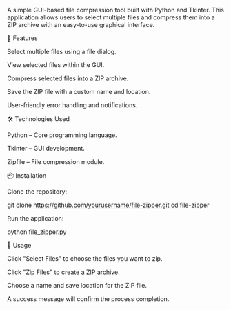 A simple GUI-based file compression tool built with Python and Tkinter. This application allows users to select multiple files and compress them into a ZIP archive with an easy-to-use graphical interface.

📌 Features

Select multiple files using a file dialog.

View selected files within the GUI.

Compress selected files into a ZIP archive.

Save the ZIP file with a custom name and location.

User-friendly error handling and notifications.

🛠️ Technologies Used

Python – Core programming language.

Tkinter – GUI development.

Zipfile – File compression module.

📦 Installation

Clone the repository:

git clone https://github.com/yourusername/file-zipper.git
cd file-zipper

Run the application:

python file_zipper.py

🚀 Usage

Click "Select Files" to choose the files you want to zip.

Click "Zip Files" to create a ZIP archive.

Choose a name and save location for the ZIP file.

A success message will confirm the process completion.
